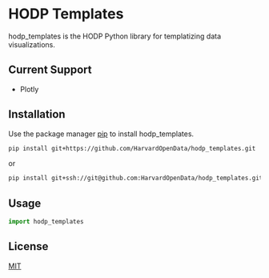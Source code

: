 # HODP Templates

hodp_templates is the HODP Python library for templatizing data visualizations.

## Current Support

* Plotly

## Installation

Use the package manager [pip](https://pip.pypa.io/en/stable/) to install hodp_templates.

```bash
pip install git+https://github.com/HarvardOpenData/hodp_templates.git
```

or

```bash
pip install git+ssh://git@github.com:HarvardOpenData/hodp_templates.git
```

## Usage

```python
import hodp_templates
```

## License
[MIT](https://choosealicense.com/licenses/mit/)

